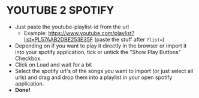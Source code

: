 YOUTUBE 2 SPOTIFY
=================

* Just paste the youtube-playlist-id from the url
  * Example: https://www.youtube.com/playlist?list=PL57AAB2DBE253E35F (paste the stuff after ```?list=```)
* Depending on if you want to play it directly in the browser or import it into your spotify application, tick or untick the "Show Play Buttons" Checkbox.
* Click on Load and wait for a bit
* Select the spotify url's of the songs you want to import (or just select all urls) and drag and drop them into a playlist in your open spotify application.
* **Done!**
